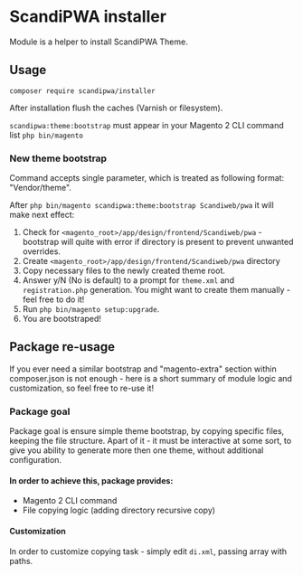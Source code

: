 # ScandiPWA installer

Module is a helper to install ScandiPWA Theme.

## Usage

`composer require scandipwa/installer`

After installation flush the caches (Varnish or filesystem).

`scandipwa:theme:bootstrap` must appear in your Magento 2 CLI command list
`php bin/magento`

### New theme bootstrap

Command accepts single parameter, which is treated as following format: "Vendor/theme".

After `php bin/magento scandipwa:theme:bootstrap Scandiweb/pwa` it will make next effect:
1. Check for `<magento_root>/app/design/frontend/Scandiweb/pwa` - bootstrap will quite with error if directory is present to prevent unwanted overrides.
2. Create `<magento_root>/app/design/frontend/Scandiweb/pwa` directory
3. Copy necessary files to the newly created theme root.
4. Answer y/N (No is default) to a prompt for `theme.xml` and `registration.php` generation. You might want to create
 them manually - feel free to do it!
5. Run `php bin/magento setup:upgrade`.
6. You are bootstraped!

## Package re-usage
If you ever need a similar bootstrap and "magento-extra" section within composer.json is not enough - here is a short
 summary of module logic and customization, so feel free to re-use it!
 
 ### Package goal
 Package goal is ensure simple theme bootstrap, by copying specific files, keeping the file structure.
 Apart of it - it must be interactive at some sort, to give you ability to generate more then one theme, without 
 additional configuration.
 
#### In order to achieve this, package provides:
 - Magento 2 CLI command
 - File copying logic (adding directory recursive copy)
 
 #### Customization
 In order to customize copying task - simply edit `di.xml`, passing array with paths.
